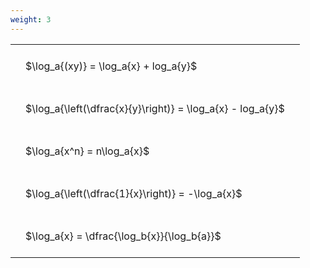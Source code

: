 ```yaml
---
weight: 3
---
```


<style type="text/css">
#T_dc5e5 th.col_heading {
  text-align: left;
  font-size: 1em;
}
#T_dc5e5 td {
  text-align: left;
  font-size: 1em;
  padding: 1.5em;
}
</style>
<table id="T_dc5e5">
  <thead>
  </thead>
  <tbody>
    <tr>
      <td id="T_dc5e5_row0_col0" class="data row0 col0" >$\log_a{(xy)} = \log_a{x} + log_a{y}$</td>
    </tr>
    <tr>
      <td id="T_dc5e5_row1_col0" class="data row1 col0" >$\log_a{\left(\dfrac{x}{y}\right)} = \log_a{x} - log_a{y}$</td>
    </tr>
    <tr>
      <td id="T_dc5e5_row2_col0" class="data row2 col0" >$\log_a{x^n} = n\log_a{x}$</td>
    </tr>
    <tr>
      <td id="T_dc5e5_row3_col0" class="data row3 col0" >$\log_a{\left(\dfrac{1}{x}\right)} = -\log_a{x}$</td>
    </tr>
    <tr>
      <td id="T_dc5e5_row4_col0" class="data row4 col0" >$\log_a{x} = \dfrac{\log_b{x}}{\log_b{a}}$</td>
    </tr>
  </tbody>
</table>
